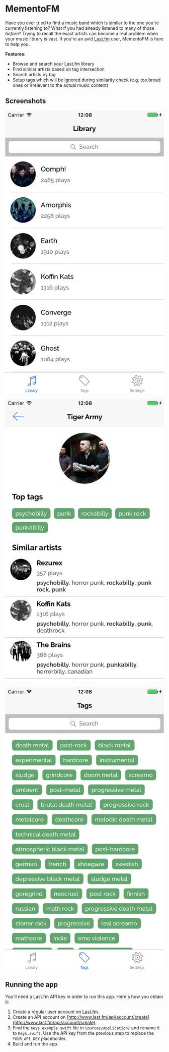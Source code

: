 # MementoFM
 
Have you ever tried to find a music band which is similar to the one you're currently listening to? What if you had already listened to many of those _before_? Trying to recall the exact artists can become a real problem when your music library is vast. If you're an avid [Last.fm](https://www.last.fm/) user, MementoFM is here to help you.

**Features:**

* Browse and search your Last.fm library
* Find similar artists based on tag intersection
* Search artists by tag
* Setup tags which will be ignored during similarity check (e.g. too broad ones or irrelevant to the actual music content) 

## Screenshots
![Library](Screenshots/screen_1.png)

![Artist details](Screenshots/screen_2.png) 

![Search by tag](Screenshots/screen_3.png)

## Running the app
You'll need a Last.fm API key in order to run this app. Here's how you obtain it:

1. Create a regular user account on [Last.fm](https://www.last.fm/).
2. Create an API account on [http://www.last.fm/api/account/create](http://www.last.fm/api/account/create). 
3. Find the `Keys.example.swift` file in `Sources/Application/` and rename it to `Keys.swift`. Use the API key from the previous step to replace the `YOUR_API_KEY` placeholder.
4. Build and run the app.